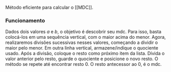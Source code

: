 Método eficiente para calcular o [[MDC]].

### Funcionamento
Dados dois valores $a$ e $b$, o objetivo é descobrir seu mdc. Para isso, basta colocá-los em uma sequência vertical, com o maior acima do menor. 
Agora, realizaremos divisões sucessivas nesses valores, começando a dividir o maior pelo menor. Em outra linha vertical, armazene/indique o quociente usado. Após a divisão, coloque o resto como próximo item da lista. Dívida o valor anterior pelo resto, guarde o quociente e posicione o novo resto. O método se repete até encontrar resto 0. O resto antecessor ao 0, é o mdc.

